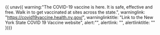  {{ unav({ 
    warning:"The COVID-19 vaccine is here. It is safe, effective and free. Walk in to get vaccinated at sites across the state.",
    warninglink: "https://covid19vaccine.health.ny.gov/",
    warninglinktitle: "Link to the New York State COVID 19 Vaccine website",
    alert:"",
    alertlink: "",
    alertlinktitle: ""
      })}}